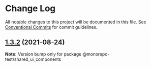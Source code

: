 # Change Log

All notable changes to this project will be documented in this file.
See [Conventional Commits](https://conventionalcommits.org) for commit guidelines.

## [1.3.2](https://github.com/anurag89qa/monorepo-starter/compare/v1.2.6...v1.3.2) (2021-08-24)

**Note:** Version bump only for package @monorepo-test/shared_ui_components

